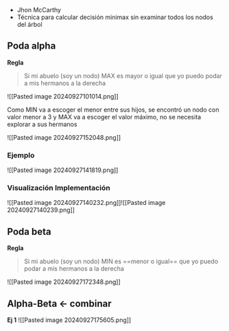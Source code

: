 + Jhon McCarthy
+ Técnica para calcular decisión minimax sin examinar todos los nodos del árbol
## Poda alpha

**Regla**
> Si mi abuelo (soy un nodo) MAX es mayor o igual que yo puedo podar a mis hermanos a la derecha

![[Pasted image 20240927101014.png]]

Como MIN va a escoger el menor entre sus hijos, se encontró un nodo con valor menor a 3 y MAX va a escoger el valor máximo, no se necesita explorar a sus hermanos

![[Pasted image 20240927152048.png]]
### Ejemplo
![[Pasted image 20240927141819.png]]

### Visualización Implementación
![[Pasted image 20240927140232.png]]![[Pasted image 20240927140239.png]]


## Poda beta

**Regla**
> Si mi abuelo (soy un nodo) MIN es ==menor o igual== que yo puedo podar a mis hermanos a la derecha

![[Pasted image 20240927172348.png]]

## Alpha-Beta <- combinar
**Ej 1**
![[Pasted image 20240927175605.png]]
